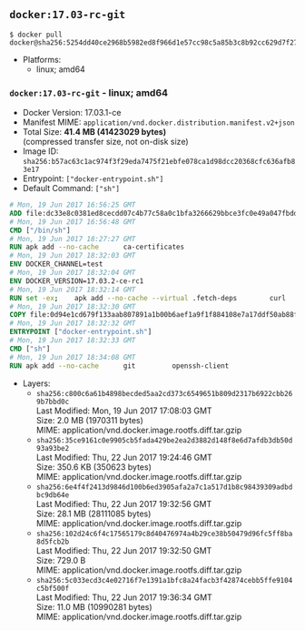 ## `docker:17.03-rc-git`

```console
$ docker pull docker@sha256:5254dd40ce2968b5982ed8f966d1e57cc98c5a85b3c8b92cc629d7f27cbff4d9
```

-	Platforms:
	-	linux; amd64

### `docker:17.03-rc-git` - linux; amd64

-	Docker Version: 17.03.1-ce
-	Manifest MIME: `application/vnd.docker.distribution.manifest.v2+json`
-	Total Size: **41.4 MB (41423029 bytes)**  
	(compressed transfer size, not on-disk size)
-	Image ID: `sha256:b57ac63c1ac974f3f29eda7475f21ebfe078ca1d98dcc20368cfc636afb83e17`
-	Entrypoint: `["docker-entrypoint.sh"]`
-	Default Command: `["sh"]`

```dockerfile
# Mon, 19 Jun 2017 16:56:25 GMT
ADD file:dc33e8c0381ed8cecdd07c4b77c58a0c1bfa3266629bbce3fc0e49a047fbdd62 in / 
# Mon, 19 Jun 2017 16:56:48 GMT
CMD ["/bin/sh"]
# Mon, 19 Jun 2017 18:27:27 GMT
RUN apk add --no-cache 		ca-certificates
# Mon, 19 Jun 2017 18:32:03 GMT
ENV DOCKER_CHANNEL=test
# Mon, 19 Jun 2017 18:32:04 GMT
ENV DOCKER_VERSION=17.03.2-ce-rc1
# Mon, 19 Jun 2017 18:32:14 GMT
RUN set -ex; 	apk add --no-cache --virtual .fetch-deps 		curl 		tar 	; 		apkArch="$(apk --print-arch)"; 	case "$apkArch" in 		x86_64) dockerArch='x86_64' ;; 		*) echo >&2 "error: unsupported architecture ($apkArch)"; exit 1 ;;	esac; 		if ! curl -fL -o docker.tgz "https://download.docker.com/linux/static/${DOCKER_CHANNEL}/${dockerArch}/docker-${DOCKER_VERSION}.tgz"; then 		echo >&2 "error: failed to download 'docker-${DOCKER_VERSION}' from '${DOCKER_CHANNEL}' for '${dockerArch}'"; 		exit 1; 	fi; 		tar --extract 		--file docker.tgz 		--strip-components 1 		--directory /usr/local/bin/ 	; 	rm docker.tgz; 		apk del .fetch-deps; 		dockerd -v; 	docker -v
# Mon, 19 Jun 2017 18:32:30 GMT
COPY file:0d94e1cd679f133aab807891a1b00b6aef1a9f1f884108e7a17ddf50ab88f1fb in /usr/local/bin/ 
# Mon, 19 Jun 2017 18:32:32 GMT
ENTRYPOINT ["docker-entrypoint.sh"]
# Mon, 19 Jun 2017 18:32:33 GMT
CMD ["sh"]
# Mon, 19 Jun 2017 18:34:08 GMT
RUN apk add --no-cache 		git 		openssh-client
```

-	Layers:
	-	`sha256:c800c6a61b4898becded5aa2cd373c6549651b809d2317b6922cbb269b7bbd0c`  
		Last Modified: Mon, 19 Jun 2017 17:08:03 GMT  
		Size: 2.0 MB (1970311 bytes)  
		MIME: application/vnd.docker.image.rootfs.diff.tar.gzip
	-	`sha256:35ce9161c0e9905cb5fada429be2ea2d3882d148f8e6d7afdb3db50d93a93be2`  
		Last Modified: Thu, 22 Jun 2017 19:24:46 GMT  
		Size: 350.6 KB (350623 bytes)  
		MIME: application/vnd.docker.image.rootfs.diff.tar.gzip
	-	`sha256:6e4f4f2413d9846d100b6ed3905afa2a7c1a517d1b8c98439309adbdbc9db64e`  
		Last Modified: Thu, 22 Jun 2017 19:32:56 GMT  
		Size: 28.1 MB (28111085 bytes)  
		MIME: application/vnd.docker.image.rootfs.diff.tar.gzip
	-	`sha256:102d24c6f4c17565179c8d40476974a4b29ce38b50479d96fc5ff8ba8d5fcb2b`  
		Last Modified: Thu, 22 Jun 2017 19:32:50 GMT  
		Size: 729.0 B  
		MIME: application/vnd.docker.image.rootfs.diff.tar.gzip
	-	`sha256:5c033ecd3c4e02716f7e1391a1bfc8a24facb3f42874cebb5ffe9104c5bf500f`  
		Last Modified: Thu, 22 Jun 2017 19:36:34 GMT  
		Size: 11.0 MB (10990281 bytes)  
		MIME: application/vnd.docker.image.rootfs.diff.tar.gzip
